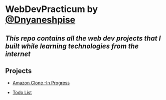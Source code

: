 # WebDevPracticum by [@Dnyaneshpise](https://github.com/Dnyaneshpise)


## _This repo contains all the web dev projects that I built while learning technologies from the internet_

## Projects 
- [Amazon Clone -In Progress](https://dnyaneshpise.github.io/WebDevPracticum/amazon-clone)

- [Todo List](https://dnyaneshpise.github.io/WebDevPracticum/to-do-list)

